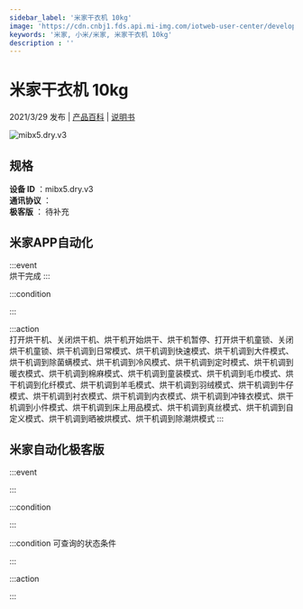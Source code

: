 ```yaml
---
sidebar_label: '米家干衣机 10kg'
image: 'https://cdn.cnbj1.fds.api.mi-img.com/iotweb-user-center/developer_1679047903861j5ykDVQ6.png?GalaxyAccessKeyId=AKVGLQWBOVIRQ3XLEW&Expires=9223372036854775807&Signature=ruI8S/IlJ6q1ry29RnnYGsBPCrA='
keywords: '米家, 小米/米家, 米家干衣机 10kg'
description : ''
---
```

# 米家干衣机 10kg

2021/3/29 发布 | [产品百科](https://home.mi.com/webapp/content/baike/product/index.html?model=mibx5.dry.v3/) | [说明书](https://home.mi.com/views/introduction.html?model=mibx5.dry.v3&region=cn)

![mibx5.dry.v3](https://cdn.cnbj1.fds.api.mi-img.com/iotweb-user-center/developer_1679047903861j5ykDVQ6.png?GalaxyAccessKeyId=AKVGLQWBOVIRQ3XLEW&Expires=9223372036854775807&Signature=ruI8S/IlJ6q1ry29RnnYGsBPCrA=)

## 规格  
> 
**设备 ID** ：mibx5.dry.v3  
**通讯协议** ：  
**极客版**  ： 待补充 


## 米家APP自动化  

:::event  
烘干完成
:::

:::condition  

:::

:::action   
打开烘干机、关闭烘干机、烘干机开始烘干、烘干机暂停、打开烘干机童锁、关闭烘干机童锁、烘干机调到日常模式、烘干机调到快速模式、烘干机调到大件模式、烘干机调到除菌螨模式、烘干机调到冷风模式、烘干机调到定时模式、烘干机调到暖衣模式、烘干机调到棉麻模式、烘干机调到童装模式、烘干机调到毛巾模式、烘干机调到化纤模式、烘干机调到羊毛模式、烘干机调到羽绒模式、烘干机调到牛仔模式、烘干机调到衬衣模式、烘干机调到内衣模式、烘干机调到冲锋衣模式、烘干机调到小件模式、烘干机调到床上用品模式、烘干机调到真丝模式、烘干机调到自定义模式、烘干机调到晒被烘模式、烘干机调到除潮烘模式
:::

## 米家自动化极客版  

:::event  

:::

:::condition  

:::

:::condition 可查询的状态条件  

:::

:::action  

:::

        
